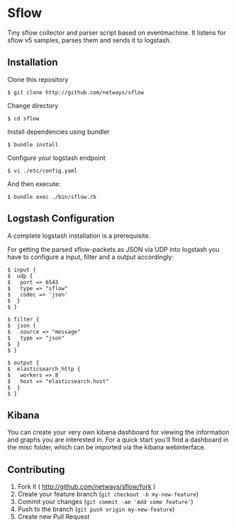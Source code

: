 # Sflow

Tiny sflow collector and parser script based on eventmachine. It listens for sflow v5 samples, parses them and sends it to logstash.

## Installation

Clone this repository

    $ git clone http://github.com/netways/sflow

Change directory

    $ cd sflow

Install dependencies using bundler

    $ bundle install

Configure your logstash endpoint

    $ vi ./etc/config.yaml

And then execute:

    $ bundle exec ./bin/sflow.rb

## Logstash Configuration

A complete logstash installation is a prerequisite.

For getting the parsed sflow-packets as JSON via UDP into logstash you have to configure a input, filter and a output accordingly:

    $ input {
    $  udp {
    $   port => 6543
    $   type => "sflow"
    $   codec => 'json'
    $  }
    $ }
 
    $ filter {
    $  json {
    $   source => "message"
    $   type => "json"
    $  }
    $ }
 
    $ output {
    $  elasticsearch_http {
    $   workers => 8
    $   host => "elasticsearch.host"
    $  }
    $ }

## Kibana

You can create your very own kibana dashboard for viewing the information and graphs you are interested in. For a quick start you'll find a dashboard in the misc folder, which can be imported via the kibana webinterface.

## Contributing

1. Fork it ( http://github.com/netways/sflow/fork )
2. Create your feature branch (`git checkout -b my-new-feature`)
3. Commit your changes (`git commit -am 'Add some feature'`)
4. Push to the branch (`git push origin my-new-feature`)
5. Create new Pull Request

